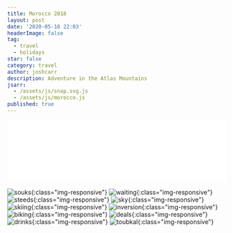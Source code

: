 ```yaml
---
title: Morocco 2018
layout: post
date: '2020-05-18 22:03'
headerImage: false
tag:
  - travel
  - holidays
star: false
category: travel
author: joshcarr
description: Adventure in the Atlas Mountains
jsarr:
  - /assets/js/snap.svg.js
  - /assets/js/morocco.js
published: true
---
```


<style>
.container {
  position: sticky;
  position: -webkit-sticky;
  top:0;
  background-color: white;
  z-index:10;
}
.img-responsive{
  display: block;
   margin: auto auto;
}

</style>
<div class="container">
<br>
<svg id="someID" width="100%" viewBox="0 0 600 150" ></svg>
<br>
</div>

<div markdown="1" class="contentCont" id="scroll">

![souks](/assets/images/morocco/souks.jpg){:class="img-responsive"}
![waiting](/assets/images/morocco/waiting.JPG){:class="img-responsive"}
![steeds](/assets/images/morocco/steeds.JPG){:class="img-responsive"}
![sky](/assets/images/morocco/sky.jpg){:class="img-responsive"}
![skiing](/assets/images/morocco/skiing.jpg){:class="img-responsive"}
![inversion](/assets/images/morocco/inversion.JPG){:class="img-responsive"}
![biking](/assets/images/morocco/biking.jpg){:class="img-responsive"}
![deals](/assets/images/morocco/deals.jpg){:class="img-responsive"}
![drinks](/assets/images/morocco/drinks.jpg){:class="img-responsive"}
![toubkal](/assets/images/morocco/toubkal.JPG){:class="img-responsive"}

</div>
